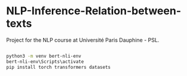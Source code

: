 # NLP-Inference-Relation-between-texts
Project for the NLP course at Université Paris Dauphine - PSL.

```bash

python3 -m venv bert-nli-env
bert-nli-env\Scripts\activate   
pip install torch transformers datasets
```